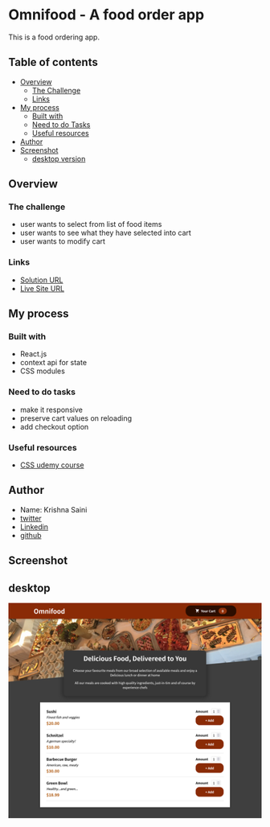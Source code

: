 # Omnifood - A food order app
This is a food ordering app.

## Table of contents

- [Overview](#overview)
  - [The Challenge](#The-challenge)
  - [Links](#links)
- [My process](#my-process)
  - [Built with](#built-with)
  - [Need to do Tasks](#Need-to-do-Tasks)
  - [Useful resources](#useful-resources)
- [Author](#author)
- [Screenshot](#screenshot)
  - [desktop version](#desktop)

## Overview

### The challenge

- user wants to select from list of food items
- user wants to see what they have selected into cart 
- user wants to modify cart

### Links
-  [Solution URL](https://github.com/krishna-saini/omnifood)
-  [Live Site URL](https://omnifood-food-order-app.netlify.app/)

## My process

### Built with
- React.js
- context api for state
- CSS modules

### Need to do tasks
- make it responsive
- preserve cart values on reloading
- add checkout option

### Useful resources
- [CSS udemy course](https://www.udemy.com/course/react-the-complete-guide-incl-redux/)

## Author
- Name: Krishna Saini
- [twitter](https://twitter.com/krishnasaini1)
-  [Linkedin](https://www.linkedin.com/in/krishna-saini-39b4126a/)
- [github](https://github.com/krishna-saini)

## Screenshot
## desktop
![](/omnifood.png)



